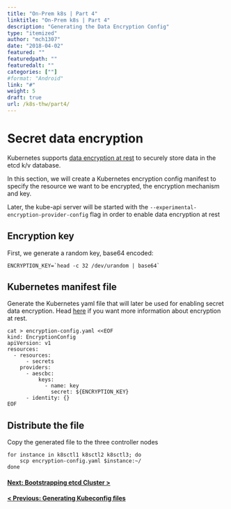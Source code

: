 ```yaml
---
title: "On-Prem k8s | Part 4"
linktitle: "On-Prem k8s | Part 4"
description: "Generating the Data Encryption Config"
type: "itemized"
author: "mch1307"
date: "2018-04-02"
featured: ""
featuredpath: ""
featuredalt: ""
categories: [""]
#format: "Android"
link: "#"
weight: 5
draft: true
url: /k8s-thw/part4/
---
```


# Secret data encryption

Kubernetes supports [data encryption at rest][20] to securely store data in the etcd k/v database.

In this section, we will create a Kubernetes encryption config manifest to specify the resource we want to be encrypted, the encryption mechanism and key.

Later, the kube-api server will be started with the `--experimental-encryption-provider-config` flag in order to enable data encryption at rest

## Encryption key

First, we generate a random key, base64 encoded:

```
ENCRYPTION_KEY=`head -c 32 /dev/urandom | base64`
```

## Kubernetes manifest file

Generate the Kubernetes yaml file that will later be used for enabling secret data encryption. Head [here][21] if you want more information about encryption at rest.

```
cat > encryption-config.yaml <<EOF
kind: EncryptionConfig
apiVersion: v1
resources:
  - resources:
      - secrets
    providers:
      - aescbc:
          keys:
            - name: key
              secret: ${ENCRYPTION_KEY}
      - identity: {}
EOF
```

## Distribute the file

Copy the generated file to the three controller nodes

```
for instance in k8sctl1 k8sctl2 k8sctl3; do
    scp encryption-config.yaml $instance:~/
done
```



#### [Next: Bootstrapping etcd Cluster >][5]

#### [< Previous: Generating Kubeconfig files][3]

 [1]: /k8s-thw/part1
 [2]: /k8s-thw/part2
 [3]: /k8s-thw/part3
 [4]: /k8s-thw/part4
 [5]: /k8s-thw/part5
 [6]: /k8s-thw/part6
 [7]: /k8s-thw/part7
 [8]: /k8s-thw/part8
 [9]: /k8s-thw/part9
[20]: https://kubernetes.io/docs/tasks/administer-cluster/encrypt-data/
[21]: https://kubernetes.io/docs/tasks/administer-cluster/encrypt-data/#understanding-the-encryption-at-rest-configuration